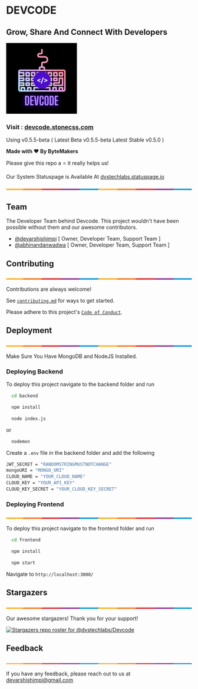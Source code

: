 # DEVCODE

## Grow, Share And Connect With Developers

![logo](images/devcode.png)

### Visit : <a href="https://devcode.stonecss.com">devcode.stonecss.com</a>

Using v0.5.5-beta ( Latest Beta v0.5.5-beta Latest Stable v0.5.0 )

**Made with ❤ By ByteMakers**

Please give this repo a ⭐ it really helps us!

Our System Statuspage is Available At <a href="https://dvstechlabs.statuspage.io" target="_blank">dvstechlabs.statuspage.io</a>

![Border](images/border.png)

## Team

The Developer Team behind Devcode. This project wouldn't have been possible without them and our awesome contributors.

- [@devarshishimpi](https://www.github.com/devarshishimpi) [ Owner, Developer Team, Support Team ]
- [@abhinandanwadwa](https://github.com/abhinandanwadwa) [ Owner, Developer Team, Support Team ]

## Contributing

![Border](images/border.png)

Contributions are always welcome!

See [`contributing.md`](./CONTRIBUTING.md) for ways to get started.

Please adhere to this project's [`Code of Conduct`](./CODE_OF_CONDUCT.md).

## Deployment

![Border](images/border.png)

Make Sure You Have MongoDB and NodeJS Installed.

### Deploying Backend

To deploy this project navigate to the backend folder and run

```bash
  cd backend
```

```bash
  npm install
```

```bash
  node index.js
```

or

```bash
  nodemon
```

Create a `.env` file in the backend folder and add the following

```bash
JWT_SECRET = "RANDOMSTRINGMUSTNOTCHANGE"
mongoURI = "MONGO_URI"
CLOUD_NAME = "YOUR_CLOUD_NAME"
CLOUD_KEY = "YOUR_API_KEY"
CLOUD_KEY_SECRET = "YOUR_CLOUD_KEY_SECRET"
```

### Deploying Frontend

![Border](images/border.png)

To deploy this project navigate to the frontend folder and run

```bash
  cd frontend
```

```bash
  npm install
```

```bash
  npm start
```

Navigate to `http://localhost:3000/`


## Stargazers

![Border](images/border.png)

Our awesome stargazers! Thank you for your support!

[![Stargazers repo roster for @dvstechlabs/Devcode](https://reporoster.com/stars/dvstechlabs/Devcode)](https://github.com/dvstechlabs/Devcode/stargazers)

## Feedback

![Border](images/border.png)

If you have any feedback, please reach out to us at devarshishimpi@gmail.com

